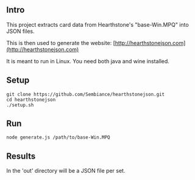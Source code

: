 Intro
-----

This project extracts card data from Hearthstone's "base-Win.MPQ" into JSON files.

This is then used to generate the website: [http://hearthstonejson.com](http://hearthstonejson.com)

It is meant to run in Linux. You need both java and wine installed.

Setup
-----

    git clone https://github.com/Sembiance/hearthstonejson.git
    cd hearthstonejson
    ./setup.sh

Run
---
    node generate.js /path/to/base-Win.MPQ


Results
-------

In the 'out' directory will be a JSON file per set.
